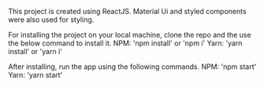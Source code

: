 This project is created using ReactJS. Material Ui and styled components were also used for styling.

For installing the project on your local machine, clone the repo and the use the below command to install it.
NPM: 'npm install' or 'npm i' 
Yarn: 'yarn install' or 'yarn i'

After installing, run the app using the following commands.
NPM: 'npm start' 
Yarn: 'yarn start'
